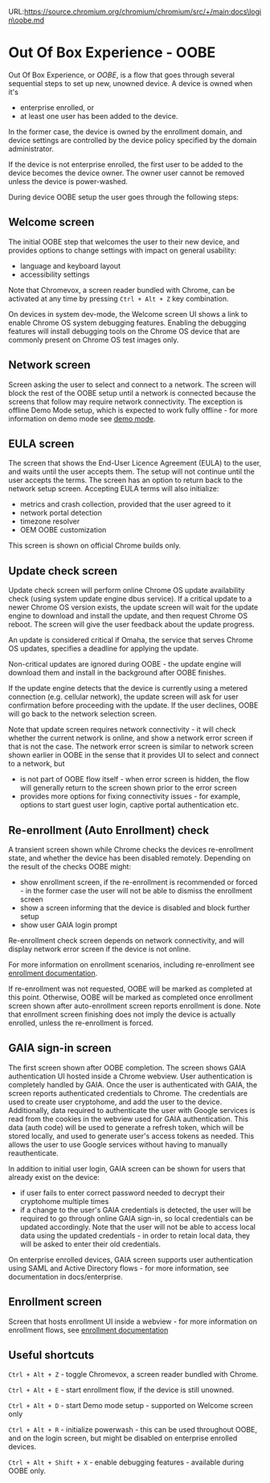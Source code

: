 URL:https://source.chromium.org/chromium/chromium/src/+/main:docs\login\oobe.md
# Out Of Box Experience - OOBE

Out Of Box Experience, or *OOBE*, is a flow that goes through several sequential
steps to set up new, unowned device. A device is owned when it's
*   enterprise enrolled, or
*   at least one user has been added to the device.

In the former case, the device is owned by the enrollment domain, and device
settings are controlled by the device policy specified by the domain
administrator.

If the device is not enterprise enrolled, the first user to be added to the
device becomes the device owner. The owner user cannot be removed unless the
device is power-washed.

During device OOBE setup the user goes through the following steps:

##  Welcome screen

The initial OOBE step that welcomes the user to their new device, and provides
options to change settings with impact on general usability:
*   language and keyboard layout
*   accessibility settings

Note that Chromevox, a screen reader bundled with Chrome, can be activated at
any time by pressing `Ctrl + Alt + Z` key combination.

On devices in system dev-mode, the Welcome screen UI shows a link to enable
Chrome OS system debugging features. Enabling the debugging features will
install debugging tools on the Chrome OS device that are commonly present on
Chrome OS test images only.

##  Network screen

Screen asking the user to select and connect to a network. The screen will block
the rest of the OOBE setup until a network is connected because the screens that
follow may require network connectivity. The exception is offline Demo Mode
setup, which is expected to work fully offline - for more information on demo
mode see [demo mode](demo_mode.md).

## EULA screen

The screen that shows the End-User Licence Agreement (EULA) to the user, and
waits until the user accepts them. The setup will not continue until the user
accepts the terms. The screen has an option to return back to the network
setup screen. Accepting EULA terms will also initialize:
*   metrics and crash collection, provided that the user agreed to it
*   network portal detection
*   timezone resolver
*   OEM OOBE customization

This screen is shown on official Chrome builds only.

##  Update check screen

Update check screen will perform online Chrome OS update availability check
(using system update engine dbus service). If a critical update to a newer
Chrome OS version exists, the update screen will wait for the update engine to
download and install the update, and then request Chrome OS reboot. The screen
will give the user feedback about the update progress.

An update is considered critical if Omaha, the service that serves Chrome OS
updates, specifies a deadline for applying the update.

Non-critical updates are ignored during OOBE - the update engine will download
them and install in the background after OOBE finishes.

If the update engine detects that the device is currently using a metered
connection (e.g. cellular network), the update screen will ask for user
confirmation before proceeding with the update. If the user declines, OOBE will
go back to the network selection screen.

Note that update screen requires network connectivity - it will check whether
the current network is online, and show a network error screen if that is not
the case. The network error screen is similar to network screen shown earlier in
OOBE in the sense that it provides UI to select and connect to a network, but
*   is not part of OOBE flow itself - when error screen is hidden, the
    flow will generally return to the screen shown prior to the error screen
*   provides more options for fixing connectivity issues - for example, options
    to start guest user login, captive portal authentication etc.

## Re-enrollment (Auto Enrollment) check

A transient screen shown while Chrome checks the devices re-enrollment state,
and whether the device has been disabled remotely. Depending on the result of
the checks OOBE might:
*   show enrollment screen, if the re-enrollment is recommended or forced - in the
    former case the user will not be able to dismiss the enrollment screen
*   show a screen informing that the device is disabled and block further setup
*   show user GAIA login prompt

Re-enrollment check screen depends on network connectivity, and will display
network error screen if the device is not online.

For more information on enrollment scenarios, including re-enrollment see
[enrollment documentation](../enterprise/enrollment.md).

If re-enrollment was not requested, OOBE will be marked as completed at this
point. Otherwise, OOBE will be marked as completed once enrollment screen shown
after auto-enrollment screen reports enrollment is done. Note that enrollment
screen finishing does not imply the device is actually enrolled, unless the
re-enrollment is forced.

## GAIA sign-in screen

The first screen shown after OOBE completion. The screen shows GAIA
authentication UI hosted inside a Chrome webview. User authentication is
completely handled by GAIA. Once the user is authenticated with GAIA, the
screen reports authenticated credentials to Chrome. The credentials are used to
create user cryptohome, and add the user to the device. Additionally,
data required to authenticate the user with Google services is read from
the cookies in the webview used for GAIA authentication. This data (auth code)
will be used to generate a refresh token, which will be stored locally, and used
to generate user's access tokens as needed. This allows the user to use Google
services without having to manually reauthenticate.

In addition to initial user login, GAIA screen can be shown for users that
already exist on the device:
*   if user fails to enter correct password needed to decrypt their cryptohome
    multiple times
*   if a change to the user's GAIA credentials is detected, the user will be
    required to go through online GAIA sign-in, so local credentials can be
    updated accordingly. Note that the user will not be able to access local
    data using the updated credentials - in order to retain local data, they
    will be asked to enter their old credentials.

On enterprise enrolled devices, GAIA screen supports user authentication using
SAML and Active Directory flows - for more information, see documentation in
docs/enterprise.

## Enrollment screen

Screen that hosts enrollment UI inside a webview - for more information on
enrollment flows, see [enrollment documentation](../enterprise/enrollment.md)

## Useful shortcuts

`Ctrl + Alt + Z` - toggle Chromevox, a screen reader bundled with Chrome.

`Ctrl + Alt + E` - start enrollment flow, if the device is still unowned.

`Ctrl + Alt + D` - start Demo mode setup - supported on Welcome screen only

`Ctrl + Alt + R` - initialize powerwash - this can be used throughout OOBE,
    and on the login screen, but might be disabled on enterprise enrolled
    devices.

`Ctrl + Alt + Shift + X` - enable debugging features - available during OOBE
    only.
